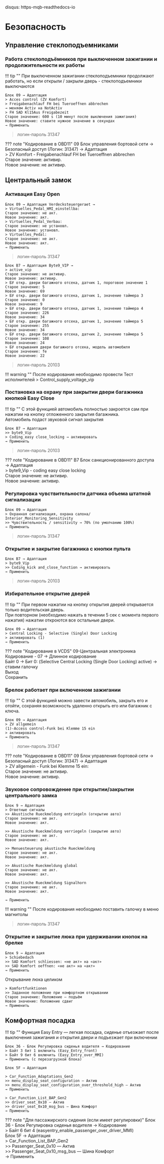 disqus: https-mqb-readthedocs-io
# Безопасность

## Управление стеклоподъемниками

### Работа стеклоподъёмников при выключенном зажигании и продолжительности их работы

!!! tip ""
    При выключенном зажигании стеклоподъемники продолжают работать, но если открыли / закрыли дверь - стеклоподъемники выключаются
    
```
Блок 09 → Адаптация
> Acces control (ZV Komfort)
> Freigabenachlauf FH bei Tueroeffnen abbrechen
→ меняем Activ на NotActiv
> FH SAD Kl15Aus Freigabezeit
Старое значение: 600 s (10 минут после выключения зажигания)
Новое значение: ставите нужное значение в секундах
→ Применить
```

> логин-пароль 31347

??? note "Кодирование в OBD11"
    09 Блок управления бортовой сети → Безопасный доступ (Логин: 31347) → Адаптация   
    > ZV Komfort - Freigabenachlauf FH bei Tueroeffnen abbrechen  
    Старое значение: активир.  
    Новое значение: не активир.  
 
## Центральный замок
 
### Активация Easy Open

	Блок 09 → Адаптация Verdecksteuergeraet →
	> Virtuelles_Pedal_HMI_einstellba:
	Старое значение: не акт.
	Новое значение: акт.
	> Virtuelles_Pedal_Verbau:
	Старое значение: не установл.
	Новое значение: установл.
	> Virtuelles_Pedal:
	Старое значение: не акт.
	Новое значение: акт.
	→ Применить

> логин-пароль 31347

	Блок B7 → Адаптация Byte9_VIP →
	> active_vip
	Старое значение: не активир.
	Новое значение: активир.
	> БУ откр. двери багажного отсека, датчик 1, пороговое значение 1
	Старое значение: 5
	Новое значение: 69
	> БУ откр. двери багажного отсека, датчик 1, значение таймера 3
	Старое значение: 0
	Новое значение: 9
	> БУ откр. двери багажного отсека, датчик 1, значение таймера 4
	Старое значение: 226
	Новое значение: 34
	> БУ откр. двери багажного отсека, датчик 1, значение таймера 5
	Старое значение: 255
	Новое значение: 34
	> БУ откр. двери багажного отсека, датчик 2, значение таймера 5
	Старое значение: 108
	Новое значение: 24
	> БУ открывания двери багажного отсека, модель автомобиля
	Старое значение: fe
	Новое значение: 22

> логин-пароль 20103

!!! warning ""
	После кодирования необходимо провести Тест исполнителей
	> Control_supply_voltage_vip

### Постановка на охрану при закрытии двери багажника кнопкой Easy Close

!!! tip ""
    С этой функцией автомобиль полностью закроется сам при нажатии на кнопку отложенного закрытия багажника.  
    Автомобиль подаст звуковой сигнал закрытия
    
```
Блок B7 → Адаптация 
>> byte9_Vip
> Coding_easy close_locking → активировать
→ Применить
```

> логин-пароль 20103

??? note "Кодирование в OBD11"
    B7 Блок санкционированного доступа → Aдаптация   
    > byte9_Vip - coding easy close locking  
    Старое значение: не активир.  
    Новое значение: активир.  

### Регулировка чувствительности датчика объема штатной сигнализации

```
Блок 09 → Адаптация
> Охранная сигнализация, охрана салона/ Interior_Monitoring_Sensitivity
>> Чувствительность / sensitivity → 70% (по умолчанию 100%)
→ Применить
```

> логин-пароль 31347

### Открытие и закрытие багажника с кнопки пульта

```
Блок B7 → Адаптация 
> byte9_Vip
>> Сoding_kick and_close_function → активировать
→ Применить
```
    
> логин-пароль 20103    

### Избирательное открытие дверей

!!! tip ""
    При первом нажатии на кнопку открытия дверей открывается только водительская дверь.  
    При повторном (необходимо нажать в течении 5 сек с момента первого нажатия) нажатии откроются все остальные двери.
    
```
Блок 09 → Адаптация
> Central Locking - Selective (Single) Door Locking
> активировать (1)
→ Применить
```

??? note "Кодирование в VCDS"
    09-Центральная электроника  
    Кодирование - 07 → Длинное кодирование  
    Байт 0 → Бит 0: (Selective Central Locking (Single Door Locking) active) → ставим галочку  
    Выход  
    Сохранить  

### Брелок работает при включенном зажигании

!!! tip ""
    С этой функцией можно завести автомобиль, закрыть его и отойти, сохраняя возможность удаленно открыть его или багажник с ключа.

```
Блок 09 → Адаптация
> ZV allgemein
(1)-Access control-Funk bei Klemme 15 ein 
> активировать
→ Применить
```

> логин-пароль 31347

??? note "Кодирование в OBD11"
    09 Блок управления бортовой сети → Безопасный доступ (Логин: 31347) → Aдаптация  
    > ZV allgemein - Funk bei Klemme 15 ein:  
    Старое значение: не активир.  
    Новое значение: активир.  

### Звуковое сопровождение при открытии/закрытии центрального замка

	Блок 9 → Адаптация
	> Ответные сигналы
    >> Akustische Rueckmeldung entriegeln (открытие авто)
    Старое значение: не акт.
    Новое значение: акт.
    
    >> Akustische Rueckmeldung verriegeln (закрытие авто)
    Старое значение: не акт.
    Новое значение: акт.
    
    >> Menuesteuerung akustische Rueckmeldung
    Старое значение: не акт.
    Новое значение: акт.
    
    >> Akustische Rueckmeldung global
    Старое значение: не акт.
    Новое значение: акт.
    
    >> Akustische Rueckmeldung Signalhorn
    Старое значение: не акт.
    Новое значение: акт.
    
	→ Применить

!!! warning ""
    После кодирования необходимо поставить галочку в меню магнитолы

> логин-пароль 31347

### Открытие и закрытие люка при удерживании кнопок на брелке

	Блок 9 → Адаптация
    > Schiebedach
	>> SAD Komfort schliessen: «не акт» на «акт»
    >> SAD Komfort oeffnen: «не акт» на «акт»
    → Применить
    
Открывание люка целиком

    > Komfortfunktionen
    >> Заданное положение при комфортном открывании
    Старое значение: Положение — подъём
    Новое значение: Положение сдвиг
    → Применить

## Комфортная посадка

!!! tip ""
    Функция Easy Entry — легкая посадка, сиденье отъезжает после выключения зажигания и открытия двери и подъезжает при включении
    
```
Блок 36 - Блок Регулировка сиденья водителя → Кодирование
> Байт 3 бит 1 включить (Easy_Entry_front)
> Байт 9 бит 6 включить (Easy_Entry_over_MMI)
→ Применить (с перезагрузкой блока)
```

```
Блок 5F → Адаптация

> Car_Function_Adaptations_Gen2
>> menu_display_seat_configuration — Актив
>> menu_display_seat_configuration_over_threshold_high — Актив
→ Применить 

> Car_Function_List_BAP_Gen2
>> driver_seat_0x10 — Актив
>> driver_seat_0x10_msg_bus — Шина Комфорт
→ Применить 
```

??? note "Для пассажирского сидения (если имеет регулировки)"
    Блок 36 - Блок Регулировка сиденья водителя → Кодирование  
    > Байт 6 бит 4 (easyentry_enable_passenger_over_driver_MMI)  
    Блок 5F → Адаптация  
    > Car_Function_List_BAP_Gen2  
    >> Passenger_Seat_0x10 — Актив  
    >> Passenger_Seat_0x10_msg_bus — Шина Комфорт  
    → Применить 

